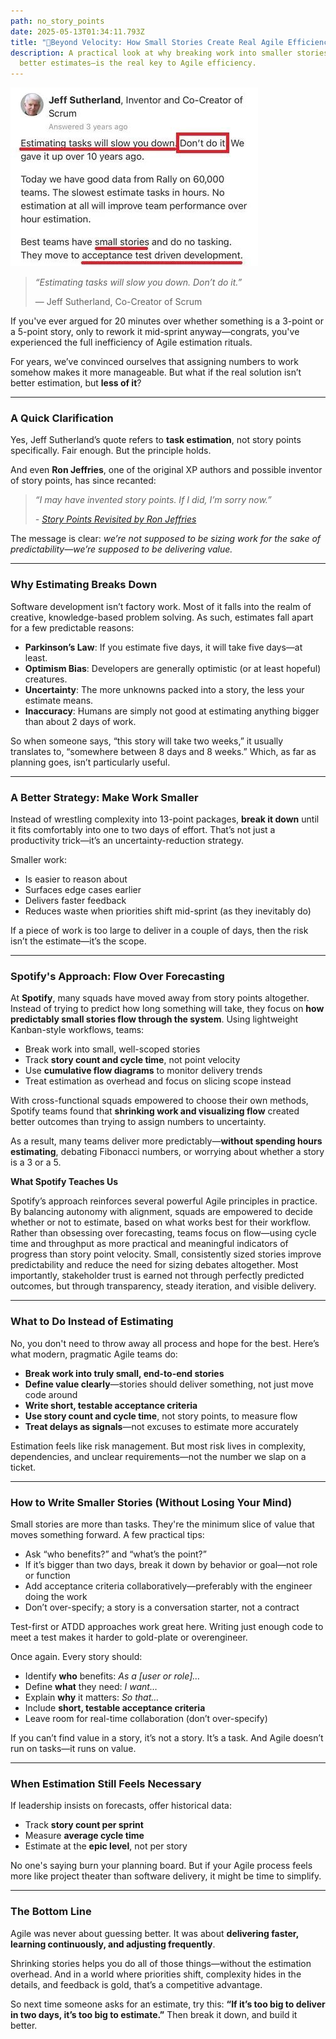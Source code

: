 ```yaml
---
path: no_story_points
date: 2025-05-13T01:34:11.793Z
title: "🧩Beyond Velocity: How Small Stories Create Real Agile Efficiency"
description: A practical look at why breaking work into smaller stories—not
  better estimates—is the real key to Agile efficiency.
---
```

![](../assets/1707961367939.jpg)

> *“Estimating tasks will slow you down. Don’t do it.”*
>
> — Jeff Sutherland, Co-Creator of Scrum

If you've ever argued for 20 minutes over whether something is a 3-point or a 5-point story, only to rework it mid-sprint anyway—congrats, you've experienced the full inefficiency of Agile estimation rituals.

For years, we’ve convinced ourselves that assigning numbers to work somehow makes it more manageable. But what if the real solution isn’t better estimation, but **less of it**?

- - -

### A Quick Clarification

Yes, Jeff Sutherland’s quote refers to **task estimation**, not story points specifically. Fair enough. But the principle holds.

And even **Ron Jeffries**, one of the original XP authors and possible inventor of story points, has since recanted:

> *“I may have invented story points. If I did, I’m sorry now.”*
>
> *\-﻿ [Story Points Revisited by Ron Jeffries](https://ronjeffries.com/articles/019-01ff/story-points/Index.html)*

The message is clear: *we’re not supposed to be sizing work for the sake of predictability—we’re supposed to be delivering value.*

- - -

### Why Estimating Breaks Down

Software development isn’t factory work. Most of it falls into the realm of creative, knowledge-based problem solving. As such, estimates fall apart for a few predictable reasons:

* **Parkinson’s Law**: If you estimate five days, it will take five days—at least.
* **Optimism Bias**: Developers are generally optimistic (or at least hopeful) creatures.
* **Uncertainty**: The more unknowns packed into a story, the less your estimate means.
* **Inaccuracy**: Humans are simply not good at estimating anything bigger than about 2 days of work.

So when someone says, “this story will take two weeks,” it usually translates to, “somewhere between 8 days and 8 weeks.” Which, as far as planning goes, isn’t particularly useful.

- - -

### A Better Strategy: Make Work Smaller

Instead of wrestling complexity into 13-point packages, **break it down** until it fits comfortably into one to two days of effort. That’s not just a productivity trick—it’s an uncertainty-reduction strategy.

Smaller work:

* Is easier to reason about
* Surfaces edge cases earlier
* Delivers faster feedback
* Reduces waste when priorities shift mid-sprint (as they inevitably do)

If a piece of work is too large to deliver in a couple of days, then the risk isn’t the estimate—it’s the scope.

- - -

### Spotify's Approach: Flow Over Forecasting

At **Spotify**, many squads have moved away from story points altogether. Instead of trying to predict how long something will take, they focus on **how predictably small stories flow through the system**. Using lightweight Kanban-style workflows, teams:

* Break work into small, well-scoped stories
* Track **story count and cycle time**, not point velocity
* Use **cumulative flow diagrams** to monitor delivery trends
* Treat estimation as overhead and focus on slicing scope instead

With cross-functional squads empowered to choose their own methods, Spotify teams found that **shrinking work and visualizing flow** created better outcomes than trying to assign numbers to uncertainty.

As a result, many teams deliver more predictably—**without spending hours estimating**, debating Fibonacci numbers, or worrying about whether a story is a 3 or a 5.

**What Spotify Teaches Us**

Spotify’s approach reinforces several powerful Agile principles in practice. By balancing autonomy with alignment, squads are empowered to decide whether or not to estimate, based on what works best for their workflow. Rather than obsessing over forecasting, teams focus on flow—using cycle time and throughput as more practical and meaningful indicators of progress than story point velocity. Small, consistently sized stories improve predictability and reduce the need for sizing debates altogether. Most importantly, stakeholder trust is earned not through perfectly predicted outcomes, but through transparency, steady iteration, and visible delivery.

- - -

### What to Do Instead of Estimating

No, you don't need to throw away all process and hope for the best. Here’s what modern, pragmatic Agile teams do:

* **Break work into truly small, end-to-end stories**
* **Define value clearly**—stories should deliver something, not just move code around
* **Write short, testable acceptance criteria**
* **Use story count and cycle time**, not story points, to measure flow
* **Treat delays as signals**—not excuses to estimate more accurately

Estimation feels like risk management. But most risk lives in complexity, dependencies, and unclear requirements—not the number we slap on a ticket.

- - -

### How to Write Smaller Stories (Without Losing Your Mind)

Small stories are more than tasks. They're the minimum slice of value that moves something forward. A few practical tips:

* Ask “who benefits?” and “what’s the point?”
* If it’s bigger than two days, break it down by behavior or goal—not role or function
* Add acceptance criteria collaboratively—preferably with the engineer doing the work
* Don’t over-specify; a story is a conversation starter, not a contract

Test-first or ATDD approaches work great here. Writing just enough code to meet a test makes it harder to gold-plate or overengineer.

Once again. Every story should:

* Identify **who** benefits: *As a \[user or role]…*
* Define **what** they need: *I want…*
* Explain **why** it matters: *So that…*
* Include **short, testable acceptance criteria**
* Leave room for real-time collaboration (don’t over-specify)

If you can’t find value in a story, it’s not a story. It’s a task. And Agile doesn’t run on tasks—it runs on value.

- - -

### When Estimation Still Feels Necessary

If leadership insists on forecasts, offer historical data:

* Track **story count per sprint**
* Measure **average cycle time**
* Estimate at the **epic level**, not per story

No one's saying burn your planning board. But if your Agile process feels more like project theater than software delivery, it might be time to simplify.

- - -

### The Bottom Line

Agile was never about guessing better. It was about **delivering faster, learning continuously, and adjusting frequently**.

Shrinking stories helps you do all of those things—without the estimation overhead. And in a world where priorities shift, complexity hides in the details, and feedback is gold, that’s a competitive advantage.

So next time someone asks for an estimate, try this:
**“If it’s too big to deliver in two days, it’s too big to estimate.”**
Then break it down, and build it better.